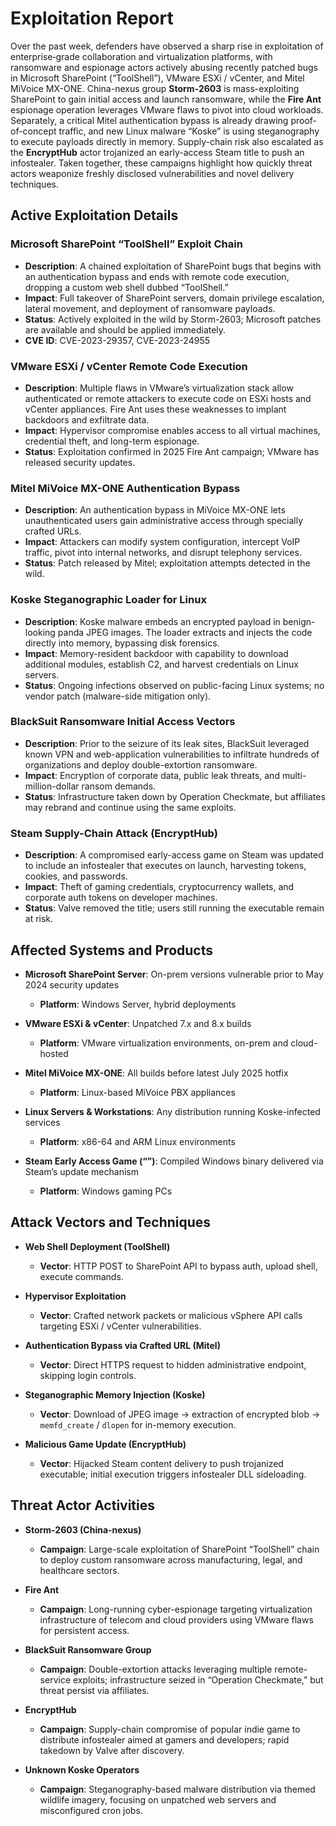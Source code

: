 # Exploitation Report

Over the past week, defenders have observed a sharp rise in exploitation of enterprise‐grade collaboration and virtualization platforms, with ransomware and espionage actors actively abusing recently patched bugs in Microsoft SharePoint (“ToolShell”), VMware ESXi / vCenter, and Mitel MiVoice MX-ONE.  China-nexus group **Storm-2603** is mass-exploiting SharePoint to gain initial access and launch ransomware, while the **Fire Ant** espionage operation leverages VMware flaws to pivot into cloud workloads.  Separately, a critical Mitel authentication bypass is already drawing proof-of-concept traffic, and new Linux malware “Koske” is using steganography to execute payloads directly in memory.  Supply-chain risk also escalated as the **EncryptHub** actor trojanized an early-access Steam title to push an infostealer.  Taken together, these campaigns highlight how quickly threat actors weaponize freshly disclosed vulnerabilities and novel delivery techniques.

## Active Exploitation Details

### Microsoft SharePoint “ToolShell” Exploit Chain
- **Description**: A chained exploitation of SharePoint bugs that begins with an authentication bypass and ends with remote code execution, dropping a custom web shell dubbed “ToolShell.”  
- **Impact**: Full takeover of SharePoint servers, domain privilege escalation, lateral movement, and deployment of ransomware payloads.  
- **Status**: Actively exploited in the wild by Storm-2603; Microsoft patches are available and should be applied immediately.  
- **CVE ID**: CVE-2023-29357, CVE-2023-24955  

### VMware ESXi / vCenter Remote Code Execution
- **Description**: Multiple flaws in VMware’s virtualization stack allow authenticated or remote attackers to execute code on ESXi hosts and vCenter appliances. Fire Ant uses these weaknesses to implant backdoors and exfiltrate data.  
- **Impact**: Hypervisor compromise enables access to all virtual machines, credential theft, and long-term espionage.  
- **Status**: Exploitation confirmed in 2025 Fire Ant campaign; VMware has released security updates.  

### Mitel MiVoice MX-ONE Authentication Bypass
- **Description**: An authentication bypass in MiVoice MX-ONE lets unauthenticated users gain administrative access through specially crafted URLs.  
- **Impact**: Attackers can modify system configuration, intercept VoIP traffic, pivot into internal networks, and disrupt telephony services.  
- **Status**: Patch released by Mitel; exploitation attempts detected in the wild.  

### Koske Steganographic Loader for Linux
- **Description**: Koske malware embeds an encrypted payload in benign-looking panda JPEG images.  The loader extracts and injects the code directly into memory, bypassing disk forensics.  
- **Impact**: Memory-resident backdoor with capability to download additional modules, establish C2, and harvest credentials on Linux servers.  
- **Status**: Ongoing infections observed on public-facing Linux systems; no vendor patch (malware-side mitigation only).  

### BlackSuit Ransomware Initial Access Vectors
- **Description**: Prior to the seizure of its leak sites, BlackSuit leveraged known VPN and web-application vulnerabilities to infiltrate hundreds of organizations and deploy double-extortion ransomware.  
- **Impact**: Encryption of corporate data, public leak threats, and multi-million-dollar ransom demands.  
- **Status**: Infrastructure taken down by Operation Checkmate, but affiliates may rebrand and continue using the same exploits.  

### Steam Supply-Chain Attack (EncryptHub)
- **Description**: A compromised early-access game on Steam was updated to include an infostealer that executes on launch, harvesting tokens, cookies, and passwords.  
- **Impact**: Theft of gaming credentials, cryptocurrency wallets, and corporate auth tokens on developer machines.  
- **Status**: Valve removed the title; users still running the executable remain at risk.  

## Affected Systems and Products

- **Microsoft SharePoint Server**: On-prem versions vulnerable prior to May 2024 security updates  
  - **Platform**: Windows Server, hybrid deployments  

- **VMware ESXi & vCenter**: Unpatched 7.x and 8.x builds  
  - **Platform**: VMware virtualization environments, on-prem and cloud-hosted  

- **Mitel MiVoice MX-ONE**: All builds before latest July 2025 hotfix  
  - **Platform**: Linux-based MiVoice PBX appliances  

- **Linux Servers & Workstations**: Any distribution running Koske-infected services  
  - **Platform**: x86-64 and ARM Linux environments  

- **Steam Early Access Game (“<redacted>”)**: Compiled Windows binary delivered via Steam’s update mechanism  
  - **Platform**: Windows gaming PCs  

## Attack Vectors and Techniques

- **Web Shell Deployment (ToolShell)**  
  - **Vector**: HTTP POST to SharePoint API to bypass auth, upload shell, execute commands.  

- **Hypervisor Exploitation**  
  - **Vector**: Crafted network packets or malicious vSphere API calls targeting ESXi / vCenter vulnerabilities.  

- **Authentication Bypass via Crafted URL (Mitel)**  
  - **Vector**: Direct HTTPS request to hidden administrative endpoint, skipping login controls.  

- **Steganographic Memory Injection (Koske)**  
  - **Vector**: Download of JPEG image → extraction of encrypted blob → `memfd_create` / `dlopen` for in-memory execution.  

- **Malicious Game Update (EncryptHub)**  
  - **Vector**: Hijacked Steam content delivery to push trojanized executable; initial execution triggers infostealer DLL sideloading.  

## Threat Actor Activities

- **Storm-2603 (China-nexus)**  
  - **Campaign**: Large-scale exploitation of SharePoint “ToolShell” chain to deploy custom ransomware across manufacturing, legal, and healthcare sectors.  

- **Fire Ant**  
  - **Campaign**: Long-running cyber-espionage targeting virtualization infrastructure of telecom and cloud providers using VMware flaws for persistent access.  

- **BlackSuit Ransomware Group**  
  - **Campaign**: Double-extortion attacks leveraging multiple remote-service exploits; infrastructure seized in “Operation Checkmate,” but threat persist via affiliates.  

- **EncryptHub**  
  - **Campaign**: Supply-chain compromise of popular indie game to distribute infostealer aimed at gamers and developers; rapid takedown by Valve after discovery.  

- **Unknown Koske Operators**  
  - **Campaign**: Steganography-based malware distribution via themed wildlife imagery, focusing on unpatched web servers and misconfigured cron jobs.